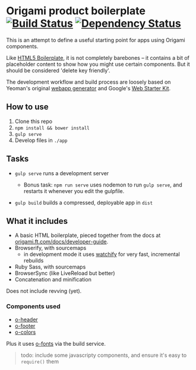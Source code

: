 # Origami product boilerplate [![Build Status][travis-image]][travis-url] [![Dependency Status][devdeps-image]][devdeps-url]

This is an attempt to define a useful starting point for apps using Origami components.

Like [HTML5 Boilerplate](https://html5boilerplate.com/), it is not completely barebones – it contains a bit of placeholder content to show how you might use certain components. But it should be considered 'delete key friendly'.

The development workflow and build process are loosely based on Yeoman's original [webapp generator](https://github.com/yeoman/generator-webapp) and Google's [Web Starter Kit](https://github.com/google/web-starter-kit).

## How to use

1. Clone this repo
2. `npm install && bower install`
3. `gulp serve`
4. Develop files in `./app`

## Tasks

- `gulp serve` runs a development server
  - Bonus task: `npm run serve` uses nodemon to run `gulp serve`, and restarts it whenever you edit the gulpfile.

- `gulp build` builds a compressed, deployable app in `dist`

## What it includes

- A basic HTML boilerplate, pieced together from the docs at [origami.ft.com/docs/developer-guide](http://origami.ft.com/docs/developer-guide).
- Browserify, with sourcemaps
  - in development mode it uses [watchify](https://github.com/substack/watchify) for very fast, incremental rebuilds
- Ruby Sass, with sourcemaps
- BrowserSync (like LiveReload but better)
- Concatenation and minification

Does not include revving (yet).


### Components used

- [o-header](http://registry.origami.ft.com/components/o-header)
- [o-footer](http://registry.origami.ft.com/components/o-footer)
- [o-colors](http://registry.origami.ft.com/components/o-colors)

Plus it uses [o-fonts](http://registry.origami.ft.com/components/o-fonts) via the build service.

> todo: include some javascripty components, and ensure it's easy to `require()` them



<!-- badge URLs -->
[travis-url]: http://travis-ci.org/callumlocke/origami-product-boilerplate
[travis-image]: https://img.shields.io/travis/callumlocke/origami-product-boilerplate.svg?style=flat-square

[devdeps-url]: https://david-dm.org/callumlocke/origami-product-boilerplate#info=devDependencies
[devdeps-image]: https://img.shields.io/david/dev/callumlocke/origami-product-boilerplate.svg?style=flat-square
